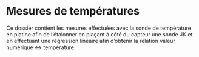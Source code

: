 # Mesures de températures

Ce dossier contient les mesures effectuées avec la sonde de température en
platine afin de l’étalonner en plaçant à côté du capteur une sonde JK et en
effectuant une régression linéaire afin d’obtenir la relation valeur numérique
<-> température.
